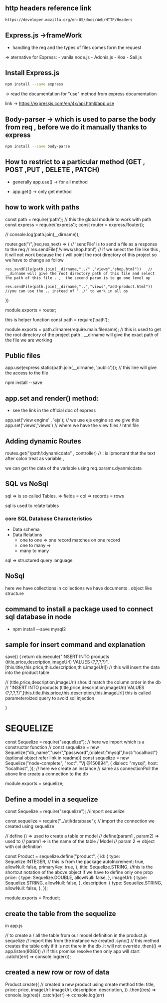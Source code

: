 ## http headers reference link

```sh
https://developer.mozilla.org/en-US/docs/Web/HTTP/Headers
```

## Express.js ->frameWork

- handling the req and the types of files comes form the request

=> aternative for Express: - vanila node.js - Adonis.js - Koa - Sail.js

## Install Express.js

```sh
npm install --save express
```

-> read the documentation for "use" method from express documentation

link -> https://expressjs.com/en/4x/api.html#app.use

## Body-parser -> which is used to parse the body from req , before we do it manually thanks to express

```sh
npm install --save body-parse
```

## How to restrict to a particular method (GET , POST ,PUT , DELETE , PATCH)

- generally app.use() -> for all method

- app.get() -> only get method

## how to work with paths

const path = require('path'); // this the global module to work with path
const express = require('express');
const router = express.Router();

// console.log(path.join(\_\_dirname));

router.get("/",(req,res,next) => {
// 'sendFile' is to send a file as a responss to the req
// res.sendFile('/views/shop.html') // if we select the file like this , it will not work because the / will point the root directory of this project so we have to change as follow

    res.sendFile(path.join(__dirname,"../" ,"views","shop.html"))   // __dirname will give the root directory path of this file and select the path of this file . ,  the second param is to go one level up

    res.sendFile(path.join(__dirname,"..","views","add-product.html")) //you can use the .. instead of "../" to work in all os

})

module.exports = router;

this is helper function
const path = require('path');

module.exports = path.dirname(require.main.filename); // this is used to get the root directory of the project path , \_\_dirname will give the exact path of the file we are working

## Public files

app.use(express.static(path.join(\_\_dirname, 'public'))); // this line will give the access to the file

npm install --save

## app.set and render() method:

- see the link in the official doc of express

app.set('view engine' , 'ejs'); // we use ejs engine so we give this
app.set('views','views') // where we have the view files / html file

## Adding dynamic Routes

routes.get("/path/:dynamicdata" , controller) // : is ipmortant that the text after colon treat as variable ,

we can get the data of the variable using req.params.dyanmicdata

## SQL vs NoSql

sql => is so called Tables,
=> fields = col
=> records = rows

sql is used to relate tables

### core SQL Database Characteristics

- Data schema
- Data Relations
  - one to one => one record matches on one record
  - one to many =>
  - many to many

sql => structured query language

## NoSql

here we have collections
in collections we have documents . object like structure

## command to install a package used to connect sql database in node

- npm install --save mysql2

## sample for insert command and explanation

save() {
return db.execute("INSERT INTO products (title,price,description,imageUrl) VALUES (?,?,?,?)",[this.title,this.price,this.description,this.imageUrl]) // this will insert the data into the product table

// (title,price,description,imageUrl) should match the column order in the db
// "INSERT INTO products (title,price,description,imageUrl) VALUES (?,?,?,?)",[this.title,this.price,this.description,this.imageUrl] this is called parameteroized query to avoid sql injection

}

# SEQUELIZE

const Sequelize = require("sequelize"); // here we import which is a constructor function
// const sequelize = new Sequelize("db_name","user","password",{dialect:"mysql",host:"localhost"}(optional object refer link in readme))
const sequelize = new Sequelize("node-complete", "root", "Vj @150894", {
dialect: "mysql",
host: "localhost",
}); // here we create an instance
// same as connectionPoll the above line create a connection to the db

module.exports = sequelize;

## Define a model in a sequelize

const Sequelize = require("sequelize"); //import sequelize

const sequelize = require("../util/database"); // import the connection we created using sequelize

// define () => used to create a table or model
// define(param1 , param2) => used to
// param1 => is the name of the table / Model
// param 2 => object with col definition

const Product = sequelize.define("product", {
id: {
type: Sequelize.INTEGER, // this is from the package
autoIncrement: true,
allowNull: false,
primaryKey: true,
},
title: Sequelize.STRING, //this is the shortcut notation of the above object if we have to define only one prop
price: {
type: Sequelize.DOUBLE,
allowNull: false,
},
imageUrl: {
type: Sequelize.STRING,
allowNull: false,
},
description: {
type: Sequelize.STRING,
allowNull: false,
},
});

module.exports = Product;

## create the table from the sequelize

in app.js

// to create a / all the table from our model definition in the product.js
sequelize // import this from the instance we created
.sync() // this method creates the table only if it is not there in the db .it will not override
.then(() => app.listen(8080)) // if this promise resolve then only app will start
.catch((err) => console.log(err));

## created a new row or row of data

Product.create({ // created a new product using create method
title: title,
price: price,
imageUrl: imageUrl,
description: description,
})
.then((res) => console.log(res))
.catch((err) => console.log(err)
